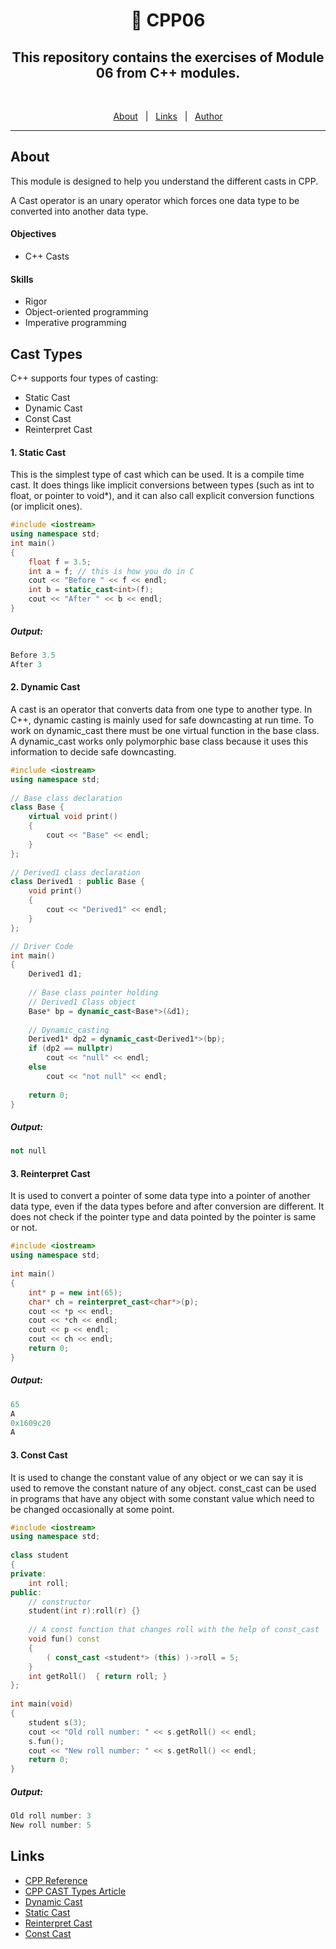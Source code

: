 <h1 align="center"> 🧰 CPP06 </h1>

<h2 align="center">This repository contains the exercises of Module 06 from C++ modules.</h2>
<br>

<p align="center">
  <a href="#about">About</a> &#xa0; | &#xa0; 
  <a href="#links">Links</a> &#xa0; | &#xa0;
  <a href="https://github.com/duhanayan" target="_blank">Author</a>
</p>

<hr>

## About

<p>
This module is designed to help you understand the different casts in CPP.
</p>
<p>
A Cast operator is an unary operator which forces one data type to be converted into another data type.
</p>

#### Objectives
- C++ Casts

#### Skills
- Rigor
- Object-oriented programming
- Imperative programming

## Cast Types
C++ supports four types of casting:
- Static Cast
- Dynamic Cast
- Const Cast
- Reinterpret Cast

#### 1. Static Cast
This is the simplest type of cast which can be used. It is a compile time cast. It does things like implicit conversions between types (such as int to float, or pointer to void*), and it can also call explicit conversion functions (or implicit ones).
```cpp
#include <iostream>
using namespace std;
int main()
{
    float f = 3.5;
    int a = f; // this is how you do in C
    cout << "Before " << f << endl;
    int b = static_cast<int>(f);
    cout << "After " << b << endl;
}
```
##### Output:
```cpp
Before 3.5
After 3
```

#### 2. Dynamic Cast
A cast is an operator that converts data from one type to another type. In C++, dynamic casting is mainly used for safe downcasting at run time. To work on dynamic_cast there must be one virtual function in the base class. A dynamic_cast works only polymorphic base class because it uses this information to decide safe downcasting.
```cpp
#include <iostream>
using namespace std;
  
// Base class declaration
class Base {
    virtual void print()
    {
        cout << "Base" << endl;
    }
};
  
// Derived1 class declaration
class Derived1 : public Base {
    void print()
    {
        cout << "Derived1" << endl;
    }
};

// Driver Code
int main()
{
    Derived1 d1;
  
    // Base class pointer holding
    // Derived1 Class object
    Base* bp = dynamic_cast<Base*>(&d1);
  
    // Dynamic_casting
    Derived1* dp2 = dynamic_cast<Derived1*>(bp);
    if (dp2 == nullptr)
        cout << "null" << endl;
    else
        cout << "not null" << endl;
  
    return 0;
}
```
##### Output:
```cpp
not null
```

#### 3. Reinterpret Cast
It is used to convert a pointer of some data type into a pointer of another data type, even if the data types before and after conversion are different. It does not check if the pointer type and data pointed by the pointer is same or not.

```cpp
#include <iostream>
using namespace std;
 
int main()
{
    int* p = new int(65);
    char* ch = reinterpret_cast<char*>(p);
    cout << *p << endl;
    cout << *ch << endl;
    cout << p << endl;
    cout << ch << endl;
    return 0;
}
```
##### Output:
```cpp
65
A
0x1609c20
A
```

#### 3. Const Cast
It is used to change the constant value of any object or we can say it is used to remove the constant nature of any object. const_cast can be used in programs that have any object with some constant value which need to be changed occasionally at some point.

```cpp
#include <iostream>
using namespace std;
  
class student
{
private:
    int roll;
public:
    // constructor
    student(int r):roll(r) {}
  
    // A const function that changes roll with the help of const_cast
    void fun() const
    {
        ( const_cast <student*> (this) )->roll = 5;
    }
    int getRoll()  { return roll; }
};
  
int main(void)
{
    student s(3);
    cout << "Old roll number: " << s.getRoll() << endl;
    s.fun();
    cout << "New roll number: " << s.getRoll() << endl; 
    return 0;
}
```

##### Output:
```cpp
Old roll number: 3
New roll number: 5
```

## Links ##
- [CPP Reference](https://en.cppreference.com/)
- [CPP CAST Types Article](https://www.tutorialspoint.com/cplusplus/cpp_casting_operators.htm#:~:text=A%20cast%20is%20a%20special,as%20any%20other%20unary%20operator.&text=const_cast%20(expr),or%20volatile%20in%20a%20cast)
- [Dynamic Cast](https://www.geeksforgeeks.org/dynamic-_cast-in-cpp/)
- [Static Cast](https://www.geeksforgeeks.org/static_cast-in-c-type-casting-operators/?ref=rp)
- [Reinterpret Cast](https://www.geeksforgeeks.org/reinterpret_cast-in-c-type-casting-operators/?ref=rp)
- [Const Cast](https://www.geeksforgeeks.org/const_cast-in-c-type-casting-operators/?ref=rp)
